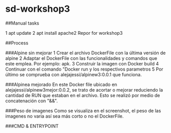 # sd-workshop3
##Manual tasks

1 apt update
2 apt install apache2
Repor for workshop3

##Process

###Alpine sin mejorar
1 Crear el archivo DockerFile con la última versión de alpine
2 Adaptar el DockerFile con las funcionalidades y comandos que este emplea. Por ejemplo: apk.
3 Construir la imagen con Docker build
4 Continuar con el comando "Docker run y los respectivos parametros
5 Por último se comprueba con alejajessi/alpinew3:0.0.1 que funciona.

###Alpinea mejorado
En este Docker file ubicado en alejajessi/alpinew3mejor:0.0.2, se trato de acortar o mejorar reduciendo la cantidad de RUN que estaban en el archivo. Esto se realizó por medio de concatenación con "&&".


###Peso de imagenes
Como se visualiza en el screenshot, el peso de las imagenes no varia así sea más corto o no el DockerFile.

###CMD & ENTRYPOINT
